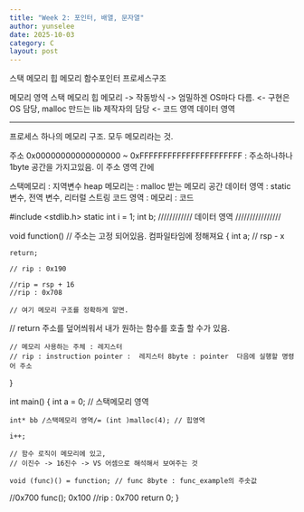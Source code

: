 ```yaml
---
title: "Week 2: 포인터, 배열, 문자열"
author: yunselee
date: 2025-10-03
category: C
layout: post
---
```




스택 메모리
힙 메모리
함수포인터
프로세스구조
 
메모리 영역
스택 메모리
힙 메모리 -> 작동방식 -> 엄밀하겐 OS마다 다름. <- 구현은 OS 담당, malloc 만드는 lib 제작자의 담당 <-
코드 영역
데이터 영역

------------------------------

프로세스 하나의 메모리 구조.
모두 메모리라는 것.


주소 0x00000000000000000 ~ 0xFFFFFFFFFFFFFFFFFFFFFF : 주소하나하나 1byte 공간을 가지고있음.
이 주소 영역 간에

스택메모리 : 지역변수
heap 메모리는 : malloc 받는 메모리 공간
데이터 영역 : static 변수, 전역 변수, 리터럴 스트링
코드 영역 : 메모리 : 코드



#include <stdlib.h>
static int i = 1;
int b;
//////////// 데이터 영역 ////////////////


void function() // 주소는 고정 되어있음. 컴파일타임에 정해져요
{
    int a; // rsp - x

    return;

    // rip : 0x190

    //rip = rsp + 16
    //rip : 0x708

    // 여기 메모리 구조를 정확하게 알면.
// return 주소를 덮어씌워서 내가 원하는 함수를 호출 할 수가 있음.


    // 메모리 사용하는 주체 : 레지스터
    // rip : instruction pointer :  레지스터 8byte : pointer  다음에 실행할 명령어 주소
}


int main()
{
    int a = 0; // 스택메모리 영역

    int* bb /스택메모리 영역/= (int )malloc(4); // 힙영역

    i++;

    // 함수 로직이 메모리에 있고, 
    // 이진수 -> 16진수 -> VS 어셈으로 해석해서 보여주는 것

    void (func)() = function; // func 8byte : func_example의 주솟값

//0x700    func(); 0x100
//rip : 0x700
    return 0;
}
